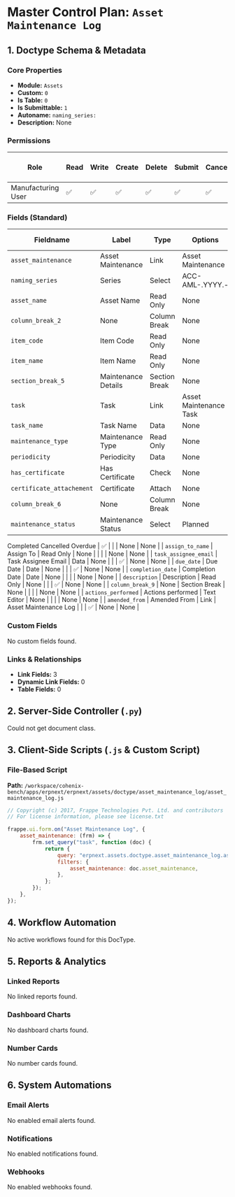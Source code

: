 # Master Control Plan: `Asset Maintenance Log`

## 1. Doctype Schema & Metadata

### Core Properties
- **Module:** `Assets`
- **Custom:** `0`
- **Is Table:** `0`
- **Is Submittable:** `1`
- **Autoname:** `naming_series:`
- **Description:** None

### Permissions
| Role | Read | Write | Create | Delete | Submit | Cancel | Amend | Report | Import | Export | Print | Email | Share | Set User Perms |
|---|---|---|---|---|---|---|---|---|---|---|---|---|---|---|
| Manufacturing User | ✅ | ✅ | ✅ | ✅ | ✅ | ✅ | ✅ | ✅ | ❌ | ✅ | ✅ | ✅ | ✅ | ❌ |


### Fields (Standard)
| Fieldname | Label | Type | Options | Required | Hidden | Read Only | Default | Description |
|---|---|---|---|---|---|---|---|---|
| `asset_maintenance` | Asset Maintenance | Link | Asset Maintenance |  |  |  | None | None |
| `naming_series` | Series | Select | ACC-AML-.YYYY.- | ✅ |  |  | None | None |
| `asset_name` | Asset Name | Read Only | None |  |  |  | None | None |
| `column_break_2` | None | Column Break | None |  |  |  | None | None |
| `item_code` | Item Code | Read Only | None |  |  |  | None | None |
| `item_name` | Item Name | Read Only | None |  |  |  | None | None |
| `section_break_5` | Maintenance Details | Section Break | None |  |  |  | None | None |
| `task` | Task | Link | Asset Maintenance Task |  |  |  | None | None |
| `task_name` | Task Name | Data | None |  |  | ✅ | None | None |
| `maintenance_type` | Maintenance Type | Read Only | None |  |  |  | None | None |
| `periodicity` | Periodicity | Data | None |  |  | ✅ | None | None |
| `has_certificate` | Has Certificate  | Check | None |  |  |  | 0 | None |
| `certificate_attachement` | Certificate | Attach | None |  |  |  | None | None |
| `column_break_6` | None | Column Break | None |  |  |  | None | None |
| `maintenance_status` | Maintenance Status | Select | Planned
Completed
Cancelled
Overdue | ✅ |  |  | None | None |
| `assign_to_name` | Assign To | Read Only | None |  |  |  | None | None |
| `task_assignee_email` | Task Assignee Email | Data | None |  |  | ✅ | None | None |
| `due_date` | Due Date | Date | None |  |  | ✅ | None | None |
| `completion_date` | Completion Date | Date | None |  |  |  | None | None |
| `description` | Description | Read Only | None |  |  | ✅ | None | None |
| `column_break_9` | None | Section Break | None |  |  |  | None | None |
| `actions_performed` | Actions performed | Text Editor | None |  |  |  | None | None |
| `amended_from` | Amended From | Link | Asset Maintenance Log |  |  | ✅ | None | None |


### Custom Fields
No custom fields found.


### Links & Relationships
- **Link Fields:** 3
- **Dynamic Link Fields:** 0
- **Table Fields:** 0

## 2. Server-Side Controller (`.py`)
Could not get document class.


## 3. Client-Side Scripts (`.js` & Custom Script)
### File-Based Script
**Path:** `/workspace/cohenix-bench/apps/erpnext/erpnext/assets/doctype/asset_maintenance_log/asset_maintenance_log.js`
```javascript
// Copyright (c) 2017, Frappe Technologies Pvt. Ltd. and contributors
// For license information, please see license.txt

frappe.ui.form.on("Asset Maintenance Log", {
	asset_maintenance: (frm) => {
		frm.set_query("task", function (doc) {
			return {
				query: "erpnext.assets.doctype.asset_maintenance_log.asset_maintenance_log.get_maintenance_tasks",
				filters: {
					asset_maintenance: doc.asset_maintenance,
				},
			};
		});
	},
});

```




## 4. Workflow Automation
No active workflows found for this DocType.


## 5. Reports & Analytics
### Linked Reports
No linked reports found.


### Dashboard Charts
No dashboard charts found.


### Number Cards
No number cards found.


## 6. System Automations
### Email Alerts
No enabled email alerts found.


### Notifications
No enabled notifications found.


### Webhooks
No enabled webhooks found.
